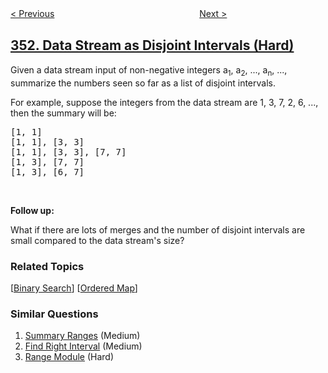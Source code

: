 <!--|This file generated by command(leetcode description); DO NOT EDIT.    |-->
<!--+----------------------------------------------------------------------+-->
<!--|@author    openset <openset.wang@gmail.com>                           |-->
<!--|@link      https://github.com/openset                                 |-->
<!--|@home      https://github.com/tonymontaro/leetcode-hints                        |-->
<!--+----------------------------------------------------------------------+-->

[< Previous](https://github.com/tonymontaro/leetcode-hints/tree/master/problems/android-unlock-patterns "Android Unlock Patterns")
　　　　　　　　　　　　　　　　
[Next >](https://github.com/tonymontaro/leetcode-hints/tree/master/problems/design-snake-game "Design Snake Game")

## [352. Data Stream as Disjoint Intervals (Hard)](https://leetcode.com/problems/data-stream-as-disjoint-intervals "将数据流变为多个不相交区间")

<p>Given a data stream input of non-negative integers a<sub>1</sub>, a<sub>2</sub>, ..., a<sub>n</sub>, ..., summarize the numbers seen so far as a list of disjoint intervals.</p>

<p>For example, suppose the integers from the data stream are 1, 3, 7, 2, 6, ..., then the summary will be:</p>

<pre>
[1, 1]
[1, 1], [3, 3]
[1, 1], [3, 3], [7, 7]
[1, 3], [7, 7]
[1, 3], [6, 7]
</pre>

<p>&nbsp;</p>

<p><b>Follow up:</b></p>

<p>What if there are lots of merges and the number of disjoint intervals are small compared to the data stream&#39;s size?</p>

### Related Topics
  [[Binary Search](https://github.com/tonymontaro/leetcode-hints/tree/master/tag/binary-search/README.md)]
  [[Ordered Map](https://github.com/tonymontaro/leetcode-hints/tree/master/tag/ordered-map/README.md)]

### Similar Questions
  1. [Summary Ranges](https://github.com/tonymontaro/leetcode-hints/tree/master/problems/summary-ranges) (Medium)
  1. [Find Right Interval](https://github.com/tonymontaro/leetcode-hints/tree/master/problems/find-right-interval) (Medium)
  1. [Range Module](https://github.com/tonymontaro/leetcode-hints/tree/master/problems/range-module) (Hard)
